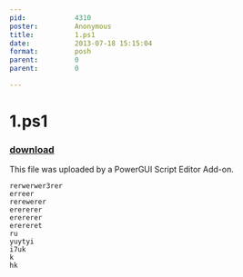 ```yaml
---
pid:            4310
poster:         Anonymous
title:          1.ps1
date:           2013-07-18 15:15:04
format:         posh
parent:         0
parent:         0

---
```


# 1.ps1

### [download](4310.ps1)

This file was uploaded by a PowerGUI Script Editor Add-on.

```posh
rerwerwer3rer
erreer
rerewerer
erererer
erererer
erereret
ru
yuytyi
i7uk
k
hk
```
